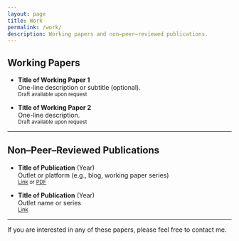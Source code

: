 ```yaml
---
layout: page
title: Work
permalink: /work/
description: Working papers and non–peer–reviewed publications.
---
```


## Working Papers

- **Title of Working Paper 1**  
  One-line description or subtitle (optional).  
  <small>
  Draft available upon request
  </small>

- **Title of Working Paper 2**  
  One-line description.  
  <small>
  Draft available upon request
  </small>

---

## Non–Peer–Reviewed Publications

- **Title of Publication** (Year)  
  Outlet or platform (e.g., blog, working paper series)  
  <small>
  [Link](#) or [PDF](#)
  </small>

- **Title of Publication** (Year)  
  Outlet name or series  
  <small>
  [Link](#)
  </small>

---
If you are interested in any of these papers, please feel free to contact me.
